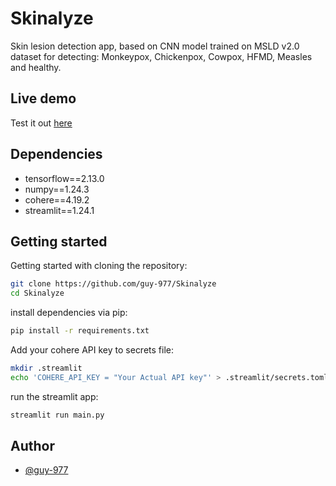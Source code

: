 
# Skinalyze

Skin lesion detection app, based on CNN model trained on MSLD v2.0 dataset for detecting: Monkeypox, Chickenpox, Cowpox, HFMD, Measles and healthy.

## Live demo
Test it out [here](https://skinalyze-gbzmwxvy84edmmkyhislzr.streamlit.app/)

## Dependencies 

- tensorflow==2.13.0
- numpy==1.24.3
- cohere==4.19.2
- streamlit==1.24.1
## Getting started

Getting started with cloning the repository:

```bash
git clone https://github.com/guy-977/Skinalyze
cd Skinalyze
```

install dependencies via pip:

```bash
pip install -r requirements.txt
```
Add your cohere API key to secrets file:
```bash
mkdir .streamlit
echo 'COHERE_API_KEY = "Your Actual API key"' > .streamlit/secrets.toml
```

run the streamlit app:

```bash
streamlit run main.py
```
    
## Author

- [@guy-977](https://github.com/guy-977)

 

